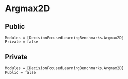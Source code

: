 # Argmax2D

## Public

```@autodocs
Modules = [DecisionFocusedLearningBenchmarks.Argmax2D]
Private = false
```

## Private

```@autodocs
Modules = [DecisionFocusedLearningBenchmarks.Argmax2D]
Public = false
```
